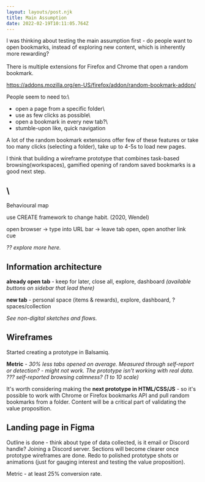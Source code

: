 ```yaml
---
layout: layouts/post.njk
title: Main Assumption
date: 2022-02-19T10:11:05.764Z
---
```

I was thinking about testing the main assumption first - do people want to open bookmarks, instead of exploring new content, which is inherently more rewarding?\
\
There is multiple extensions for Firefox and Chrome that open a random bookmark.

https://addons.mozilla.org/en-US/firefox/addon/random-bookmark-addon/

People seem to need to:\

* open a page from a specific folder\
* use as few clicks as possible\
* open a bookmark in every new tab?\
* stumble-upon like, quick navigation

A lot of the random bookmark extensions offer few of these features or take too many clicks (selecting a folder), take up to 4-5s to load new pages.

I think that building a wireframe prototype that combines task-based browsing(workspaces), gamified opening of random saved bookmarks is a good next step.

## \

Behavioural map

use CREATE framework to change habit. (2020, Wendel)

open browser -> type into URL bar -> leave tab open, open another link\
cue 

*?? explore more here.*

## Information architecture

**already open tab** - keep for later, close all, explore, dashboard *(available buttons on sidebar that lead there)*

**new tab** - personal space (items & rewards), explore, dashboard, ?spaces/collection

*See non-digital sketches and flows.*

## Wireframes

Started creating a prototype in Balsamiq.

**Metric** - *30% less tabs opened on average. Measured through self-report or detection? - might not work. The prototype isn't working with real data.*\
*??? self-reported browsing calmness? (1 to 10 scale)*

It's worth considering making the **next prototype in HTML/CSS/JS** - so it's possible to work with Chrome or Firefox bookmarks API and pull random bookmarks from a folder. Content will be a critical part of validating the value proposition.



## Landing page in Figma

Outline is done - think about type of data collected, is it email or Discord handle? Joining a Discord server. Sections will become clearer once prototype wireframes are done. Redo to polished prototype shots or animations (just for gauging interest and testing the value proposition).

Metric - at least 25% conversion rate.